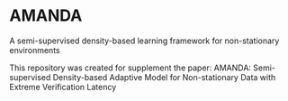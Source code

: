 # AMANDA
A semi-supervised density-based learning framework for non-stationary environments

This repository was created for supplement the paper: 
AMANDA: Semi-supervised Density-based Adaptive Model for Non-stationary Data with Extreme Verification Latency
